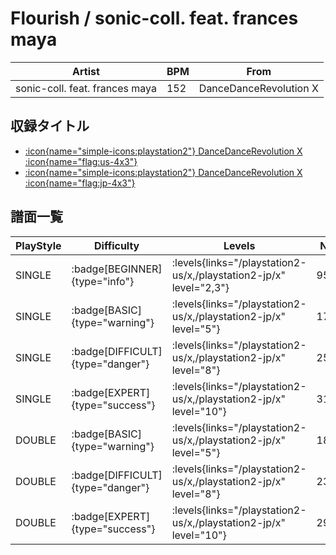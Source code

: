 # Flourish / sonic-coll. feat. frances maya

|Artist|BPM|From|
|------|---|----|
|sonic-coll. feat. frances maya|152|DanceDanceRevolution X|

## 収録タイトル

- [:icon{name="simple-icons:playstation2"} DanceDanceRevolution X :icon{name="flag:us-4x3"}](/playstation2-us/x)
- [:icon{name="simple-icons:playstation2"} DanceDanceRevolution X :icon{name="flag:jp-4x3"}](/playstation2-jp/x)

## 譜面一覧

|PlayStyle|Difficulty|Levels|Notes|Movie|
|---------|----------|------|-----|-----|
|SINGLE| :badge[BEGINNER]{type="info"}| :levels{links="/playstation2-us/x,/playstation2-jp/x" level="2,3"}|95/0||
|SINGLE| :badge[BASIC]{type="warning"}| :levels{links="/playstation2-us/x,/playstation2-jp/x" level="5"}|175/1||
|SINGLE| :badge[DIFFICULT]{type="danger"}| :levels{links="/playstation2-us/x,/playstation2-jp/x" level="8"}|254/12||
|SINGLE| :badge[EXPERT]{type="success"}| :levels{links="/playstation2-us/x,/playstation2-jp/x" level="10"}|313/14||
|DOUBLE| :badge[BASIC]{type="warning"}| :levels{links="/playstation2-us/x,/playstation2-jp/x" level="5"}|187/2||
|DOUBLE| :badge[DIFFICULT]{type="danger"}| :levels{links="/playstation2-us/x,/playstation2-jp/x" level="8"}|235/10||
|DOUBLE| :badge[EXPERT]{type="success"}| :levels{links="/playstation2-us/x,/playstation2-jp/x" level="10"}|292/8||
